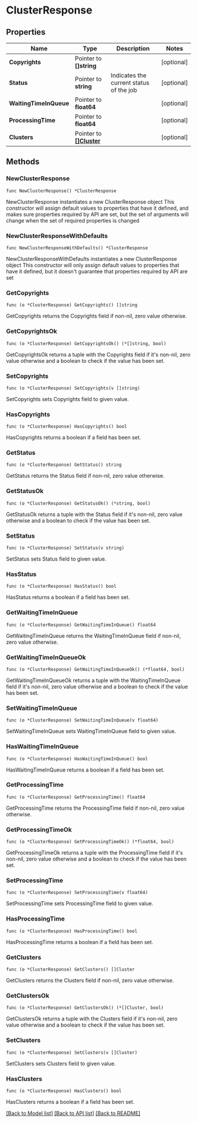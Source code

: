 # ClusterResponse

## Properties

Name | Type | Description | Notes
------------ | ------------- | ------------- | -------------
**Copyrights** | Pointer to **[]string** |  | [optional] 
**Status** | Pointer to **string** | Indicates the current status of the job | [optional] 
**WaitingTimeInQueue** | Pointer to **float64** |  | [optional] 
**ProcessingTime** | Pointer to **float64** |  | [optional] 
**Clusters** | Pointer to [**[]Cluster**](Cluster.md) |  | [optional] 

## Methods

### NewClusterResponse

`func NewClusterResponse() *ClusterResponse`

NewClusterResponse instantiates a new ClusterResponse object
This constructor will assign default values to properties that have it defined,
and makes sure properties required by API are set, but the set of arguments
will change when the set of required properties is changed

### NewClusterResponseWithDefaults

`func NewClusterResponseWithDefaults() *ClusterResponse`

NewClusterResponseWithDefaults instantiates a new ClusterResponse object
This constructor will only assign default values to properties that have it defined,
but it doesn't guarantee that properties required by API are set

### GetCopyrights

`func (o *ClusterResponse) GetCopyrights() []string`

GetCopyrights returns the Copyrights field if non-nil, zero value otherwise.

### GetCopyrightsOk

`func (o *ClusterResponse) GetCopyrightsOk() (*[]string, bool)`

GetCopyrightsOk returns a tuple with the Copyrights field if it's non-nil, zero value otherwise
and a boolean to check if the value has been set.

### SetCopyrights

`func (o *ClusterResponse) SetCopyrights(v []string)`

SetCopyrights sets Copyrights field to given value.

### HasCopyrights

`func (o *ClusterResponse) HasCopyrights() bool`

HasCopyrights returns a boolean if a field has been set.

### GetStatus

`func (o *ClusterResponse) GetStatus() string`

GetStatus returns the Status field if non-nil, zero value otherwise.

### GetStatusOk

`func (o *ClusterResponse) GetStatusOk() (*string, bool)`

GetStatusOk returns a tuple with the Status field if it's non-nil, zero value otherwise
and a boolean to check if the value has been set.

### SetStatus

`func (o *ClusterResponse) SetStatus(v string)`

SetStatus sets Status field to given value.

### HasStatus

`func (o *ClusterResponse) HasStatus() bool`

HasStatus returns a boolean if a field has been set.

### GetWaitingTimeInQueue

`func (o *ClusterResponse) GetWaitingTimeInQueue() float64`

GetWaitingTimeInQueue returns the WaitingTimeInQueue field if non-nil, zero value otherwise.

### GetWaitingTimeInQueueOk

`func (o *ClusterResponse) GetWaitingTimeInQueueOk() (*float64, bool)`

GetWaitingTimeInQueueOk returns a tuple with the WaitingTimeInQueue field if it's non-nil, zero value otherwise
and a boolean to check if the value has been set.

### SetWaitingTimeInQueue

`func (o *ClusterResponse) SetWaitingTimeInQueue(v float64)`

SetWaitingTimeInQueue sets WaitingTimeInQueue field to given value.

### HasWaitingTimeInQueue

`func (o *ClusterResponse) HasWaitingTimeInQueue() bool`

HasWaitingTimeInQueue returns a boolean if a field has been set.

### GetProcessingTime

`func (o *ClusterResponse) GetProcessingTime() float64`

GetProcessingTime returns the ProcessingTime field if non-nil, zero value otherwise.

### GetProcessingTimeOk

`func (o *ClusterResponse) GetProcessingTimeOk() (*float64, bool)`

GetProcessingTimeOk returns a tuple with the ProcessingTime field if it's non-nil, zero value otherwise
and a boolean to check if the value has been set.

### SetProcessingTime

`func (o *ClusterResponse) SetProcessingTime(v float64)`

SetProcessingTime sets ProcessingTime field to given value.

### HasProcessingTime

`func (o *ClusterResponse) HasProcessingTime() bool`

HasProcessingTime returns a boolean if a field has been set.

### GetClusters

`func (o *ClusterResponse) GetClusters() []Cluster`

GetClusters returns the Clusters field if non-nil, zero value otherwise.

### GetClustersOk

`func (o *ClusterResponse) GetClustersOk() (*[]Cluster, bool)`

GetClustersOk returns a tuple with the Clusters field if it's non-nil, zero value otherwise
and a boolean to check if the value has been set.

### SetClusters

`func (o *ClusterResponse) SetClusters(v []Cluster)`

SetClusters sets Clusters field to given value.

### HasClusters

`func (o *ClusterResponse) HasClusters() bool`

HasClusters returns a boolean if a field has been set.


[[Back to Model list]](../README.md#documentation-for-models) [[Back to API list]](../README.md#documentation-for-api-endpoints) [[Back to README]](../README.md)


